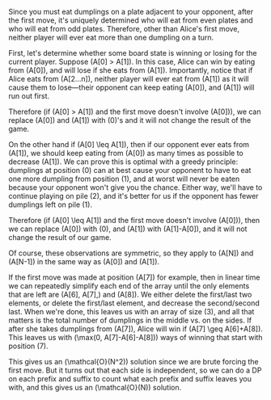Since you must eat dumplings on a plate adjacent to your opponent, after the first move, it's uniquely determined who will eat from even plates and who will eat from odd plates. Therefore, other than Alice's first move, neither player will ever eat more than one dumpling on a turn.

First, let's determine whether some board state is winning or losing for the current player. Suppose \(A[0] > A[1]\). In this case, Alice can win by eating from \(A[0]\), and will lose if she eats from \(A[1]\). Importantly, notice that if Alice eats from \(A[2...n]\), neither player will ever eat from \(A[1]\) as it will cause them to lose—their opponent can keep eating \(A[0]\), and \(A[1]\) will run out first.

Therefore (if \(A[0] > A[1]\) and the first move doesn't involve \(A[0]\)), we can replace \(A[0]\) and \(A[1]\) with \(0\)'s and it will not change the result of the game.

On the other hand if \(A[0] \leq A[1]\), then if our opponent ever eats from \(A[1]\), we should keep eating from \(A[0]\) as many times as possible to decrease \(A[1]\). We can prove this is optimal with a greedy principle: dumplings at position \(0\) can at best cause your opponent to have to eat one more dumpling from position \(1\), and at worst will never be eaten because your opponent won't give you the chance. Either way, we'll have to continue playing on pile \(2\), and it's better for us if the opponent has fewer dumplings left on pile \(1\).

Therefore (if \(A[0] \leq A[1]\) and the first move doesn't involve \(A[0]\)), then we can replace \(A[0]\) with \(0\), and \(A[1]\) with \(A[1]-A[0]\), and it will not change the result of our game.

Of course, these observations are symmetric, so they apply to \(A[N]\) and \(A[N-1]\) in the same way as \(A[0]\) and \(A[1]\).

If the first move was made at position \(A[7]\) for example, then in linear time we can repeatedly simplify each end of the array until the only elements that are left are \(A[6], A[7],\) and \(A[8]\). We either delete the first/last two elements, or delete the first/last element, and decrease the second/second last. When we're done, this leaves us with an array of size \(3\), and all that matters is the total number of dumplings in the middle vs. on the sides. If after she takes dumplings from \(A[7]\), Alice will win if \(A[7] \geq A[6]+A[8]\). This leaves us with \(\max(0, A[7]-A[6]-A[8])\) ways of winning that start with position \(7\).

This gives us an \(\mathcal{O}(N^2)\) solution since we are brute forcing the first move. But it turns out that each side is independent, so we can do a DP on each prefix and suffix to count what each prefix and suffix leaves you with, and this gives us an \(\mathcal{O}(N)\) solution.


